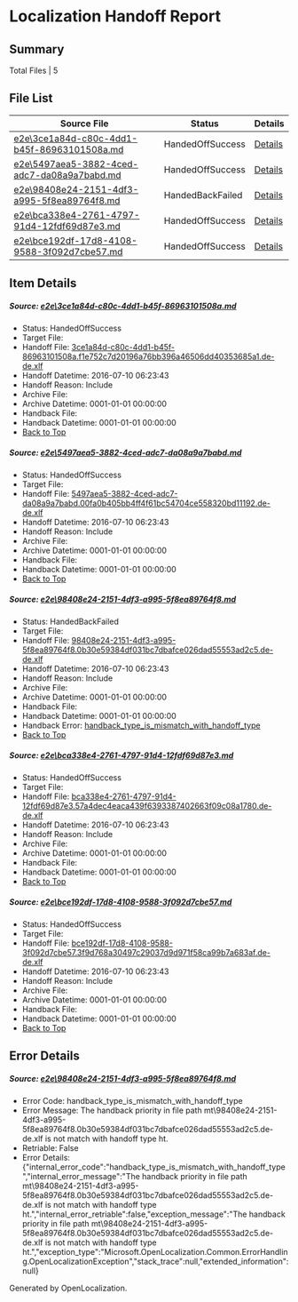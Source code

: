 # <a name='report-top'></a> Localization Handoff Report

## Summary
 Total Files | 5

## File List
 Source File | Status | Details 
 ----------- | ------ | ------- 
 [e2e\3ce1a84d-c80c-4dd1-b45f-86963101508a.md](https://github.com/OpenLocalizationTestOrg/oltest/blob/e254aec0936097bc190c6eb67fac34d4243c6d58/e2e/3ce1a84d-c80c-4dd1-b45f-86963101508a.md) | HandedOffSuccess | [Details](#ff5477769f33e413021d00429abdac6094895f592)
 [e2e\5497aea5-3882-4ced-adc7-da08a9a7babd.md](https://github.com/OpenLocalizationTestOrg/oltest/blob/28f5a991f603643481a2cf2b0ea16035476d6efc/e2e/5497aea5-3882-4ced-adc7-da08a9a7babd.md) | HandedOffSuccess | [Details](#367d0bb978c7fb82fcfef6fad555a8062ef6c11b5)
 [e2e\98408e24-2151-4df3-a995-5f8ea89764f8.md](https://github.com/OpenLocalizationTestOrg/oltest/blob/a81475466079f619e3928e1766f662f70de3b579/e2e/98408e24-2151-4df3-a995-5f8ea89764f8.md) | HandedBackFailed | [Details](#16c736d584a73a6d1e94ddeff2a4d6860a5dedea6)
 [e2e\bca338e4-2761-4797-91d4-12fdf69d87e3.md](https://github.com/OpenLocalizationTestOrg/oltest/blob/1a3412af4796ddd7b6da549314528bae1a6aec2c/e2e/bca338e4-2761-4797-91d4-12fdf69d87e3.md) | HandedOffSuccess | [Details](#ae1b9f91fb1c36d1b10a6ff15f1f9dd14ca098ca8)
 [e2e\bce192df-17d8-4108-9588-3f092d7cbe57.md](https://github.com/OpenLocalizationTestOrg/oltest/blob/28f5a991f603643481a2cf2b0ea16035476d6efc/e2e/bce192df-17d8-4108-9588-3f092d7cbe57.md) | HandedOffSuccess | [Details](#a63ba5bc7586692ed4659c3fe332ca0f934830329)

## Item Details
##### <a name='ff5477769f33e413021d00429abdac6094895f592'></a> Source: [e2e\3ce1a84d-c80c-4dd1-b45f-86963101508a.md](https://github.com/OpenLocalizationTestOrg/oltest/blob/e254aec0936097bc190c6eb67fac34d4243c6d58/e2e/3ce1a84d-c80c-4dd1-b45f-86963101508a.md)
* Status: HandedOffSuccess
* Target File: 
* Handoff File: [3ce1a84d-c80c-4dd1-b45f-86963101508a.f1e752c7d20196a76bb396a46506dd40353685a1.de-de.xlf](https://github.com/OpenLocalizationTestOrg/olhandoff-e2e/blob/d28beb4cf8ef29cf2cfedb4eac75dbc6a5e853b3/ol-handoff/OpenLocalizationTestOrg/oltest-dede-fly/ci/3ce1a84d-c80c-4dd1-b45f-86963101508a.f1e752c7d20196a76bb396a46506dd40353685a1.de-de.xlf)
* Handoff Datetime: 2016-07-10 06:23:43
* Handoff Reason: Include
* Archive File: 
* Archive Datetime: 0001-01-01 00:00:00
* Handback File: 
* Handback Datetime: 0001-01-01 00:00:00
* [Back to Top](#report-top)

##### <a name='367d0bb978c7fb82fcfef6fad555a8062ef6c11b5'></a> Source: [e2e\5497aea5-3882-4ced-adc7-da08a9a7babd.md](https://github.com/OpenLocalizationTestOrg/oltest/blob/28f5a991f603643481a2cf2b0ea16035476d6efc/e2e/5497aea5-3882-4ced-adc7-da08a9a7babd.md)
* Status: HandedOffSuccess
* Target File: 
* Handoff File: [5497aea5-3882-4ced-adc7-da08a9a7babd.00fa0b405bb4ff4f61bc54704ce558320bd11192.de-de.xlf](https://github.com/OpenLocalizationTestOrg/olhandoff-e2e/blob/d28beb4cf8ef29cf2cfedb4eac75dbc6a5e853b3/ol-handoff/OpenLocalizationTestOrg/oltest-dede-fly/ci/5497aea5-3882-4ced-adc7-da08a9a7babd.00fa0b405bb4ff4f61bc54704ce558320bd11192.de-de.xlf)
* Handoff Datetime: 2016-07-10 06:23:43
* Handoff Reason: Include
* Archive File: 
* Archive Datetime: 0001-01-01 00:00:00
* Handback File: 
* Handback Datetime: 0001-01-01 00:00:00
* [Back to Top](#report-top)

##### <a name='16c736d584a73a6d1e94ddeff2a4d6860a5dedea6'></a> Source: [e2e\98408e24-2151-4df3-a995-5f8ea89764f8.md](https://github.com/OpenLocalizationTestOrg/oltest/blob/a81475466079f619e3928e1766f662f70de3b579/e2e/98408e24-2151-4df3-a995-5f8ea89764f8.md)
* Status: HandedBackFailed
* Target File: 
* Handoff File: [98408e24-2151-4df3-a995-5f8ea89764f8.0b30e59384df031bc7dbafce026dad55553ad2c5.de-de.xlf](https://github.com/OpenLocalizationTestOrg/olhandoff-e2e/blob/d28beb4cf8ef29cf2cfedb4eac75dbc6a5e853b3/ol-handoff/OpenLocalizationTestOrg/oltest-dede-fly/ci/98408e24-2151-4df3-a995-5f8ea89764f8.0b30e59384df031bc7dbafce026dad55553ad2c5.de-de.xlf)
* Handoff Datetime: 2016-07-10 06:23:43
* Handoff Reason: Include
* Archive File: 
* Archive Datetime: 0001-01-01 00:00:00
* Handback File: 
* Handback Datetime: 0001-01-01 00:00:00
* Handback Error: [handback_type_is_mismatch_with_handoff_type](#16c736d584a73a6d1e94ddeff2a4d6860a5dedea6handback_type_is_mismatch_with_handoff_type)
* [Back to Top](#report-top)

##### <a name='ae1b9f91fb1c36d1b10a6ff15f1f9dd14ca098ca8'></a> Source: [e2e\bca338e4-2761-4797-91d4-12fdf69d87e3.md](https://github.com/OpenLocalizationTestOrg/oltest/blob/1a3412af4796ddd7b6da549314528bae1a6aec2c/e2e/bca338e4-2761-4797-91d4-12fdf69d87e3.md)
* Status: HandedOffSuccess
* Target File: 
* Handoff File: [bca338e4-2761-4797-91d4-12fdf69d87e3.57a4dec4eaca439f6393387402663f09c08a1780.de-de.xlf](https://github.com/OpenLocalizationTestOrg/olhandoff-e2e/blob/d28beb4cf8ef29cf2cfedb4eac75dbc6a5e853b3/ol-handoff/OpenLocalizationTestOrg/oltest-dede-fly/ci/bca338e4-2761-4797-91d4-12fdf69d87e3.57a4dec4eaca439f6393387402663f09c08a1780.de-de.xlf)
* Handoff Datetime: 2016-07-10 06:23:43
* Handoff Reason: Include
* Archive File: 
* Archive Datetime: 0001-01-01 00:00:00
* Handback File: 
* Handback Datetime: 0001-01-01 00:00:00
* [Back to Top](#report-top)

##### <a name='a63ba5bc7586692ed4659c3fe332ca0f934830329'></a> Source: [e2e\bce192df-17d8-4108-9588-3f092d7cbe57.md](https://github.com/OpenLocalizationTestOrg/oltest/blob/28f5a991f603643481a2cf2b0ea16035476d6efc/e2e/bce192df-17d8-4108-9588-3f092d7cbe57.md)
* Status: HandedOffSuccess
* Target File: 
* Handoff File: [bce192df-17d8-4108-9588-3f092d7cbe57.3f9d768a30497c29037d9d971f58ca99b7a683af.de-de.xlf](https://github.com/OpenLocalizationTestOrg/olhandoff-e2e/blob/d28beb4cf8ef29cf2cfedb4eac75dbc6a5e853b3/ol-handoff/OpenLocalizationTestOrg/oltest-dede-fly/ci/bce192df-17d8-4108-9588-3f092d7cbe57.3f9d768a30497c29037d9d971f58ca99b7a683af.de-de.xlf)
* Handoff Datetime: 2016-07-10 06:23:43
* Handoff Reason: Include
* Archive File: 
* Archive Datetime: 0001-01-01 00:00:00
* Handback File: 
* Handback Datetime: 0001-01-01 00:00:00
* [Back to Top](#report-top)


## Error Details
##### <a name='16c736d584a73a6d1e94ddeff2a4d6860a5dedea6handback_type_is_mismatch_with_handoff_type'></a> Source: [e2e\98408e24-2151-4df3-a995-5f8ea89764f8.md](#16c736d584a73a6d1e94ddeff2a4d6860a5dedea6)
* Error Code: handback_type_is_mismatch_with_handoff_type
* Error Message: The handback priority in file path mt\98408e24-2151-4df3-a995-5f8ea89764f8.0b30e59384df031bc7dbafce026dad55553ad2c5.de-de.xlf is not match with handoff type ht.
* Retriable: False
* Error Details: {"internal_error_code":"handback_type_is_mismatch_with_handoff_type","internal_error_message":"The handback priority in file path mt\\98408e24-2151-4df3-a995-5f8ea89764f8.0b30e59384df031bc7dbafce026dad55553ad2c5.de-de.xlf is not match with handoff type ht.","internal_error_retriable":false,"exception_message":"The handback priority in file path mt\\98408e24-2151-4df3-a995-5f8ea89764f8.0b30e59384df031bc7dbafce026dad55553ad2c5.de-de.xlf is not match with handoff type ht.","exception_type":"Microsoft.OpenLocalization.Common.ErrorHandling.OpenLocalizationException","stack_trace":null,"extended_information":null}


Generated by OpenLocalization.

